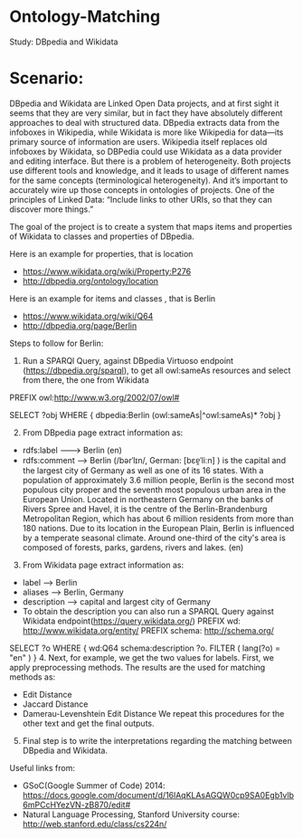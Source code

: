 # Ontology-Matching
Study: DBpedia and Wikidata

# Scenario:
DBpedia and Wikidata are Linked Open Data projects, and at first sight it seems that they are very similar, but in fact they have absolutely different approaches to deal with structured data. DBpedia extracts data from the infoboxes in Wikipedia, while Wikidata is more like Wikipedia for data—its primary source of information are users. Wikipedia itself replaces old infoboxes by Wikidata, so DBPedia could use Wikidata as a data provider and editing interface. But there is a problem of heterogeneity. Both projects use different tools and knowledge, and it leads to usage of different names for the same concepts (terminological heterogeneity). And it’s important to accurately wire up those concepts in ontologies of projects. One of the principles of Linked Data: “Include links to other URIs, so that they can discover more things.”

The goal of the project is to create a system that maps items and properties of Wikidata to classes and properties of DBpedia.

Here is an example for properties, that is location
 - https://www.wikidata.org/wiki/Property:P276
 - http://dbpedia.org/ontology/location

Here is an example for items and classes , that is Berlin
 - https://www.wikidata.org/wiki/Q64
 - http://dbpedia.org/page/Berlin

 
Steps to follow for Berlin:
1. Run a SPARQl Query, against DBpedia Virtuoso endpoint (https://dbpedia.org/sparql),
   to get all owl:sameAs resources and select from there, the one from Wikidata

PREFIX owl:<http://www.w3.org/2002/07/owl#>

SELECT ?obj WHERE {
    dbpedia:Berlin (owl:sameAs|^owl:sameAs)* ?obj
}
 
2. From DBpedia page extract information as:
 - rdfs:label ---> Berlin (en)
 - rdfs:comment --> Berlin (/bərˈlɪn/, German: [bɛɐ̯ˈliːn] ) is the capital and the largest city of Germany as well as one of its 16 states. With a population of approximately 3.6 million people, Berlin is the second most populous city proper and the seventh most populous urban area in the European Union. Located in northeastern Germany on the banks of Rivers Spree and Havel, it is the centre of the Berlin-Brandenburg Metropolitan Region, which has about 6 million residents from more than 180 nations. Due to its location in the European Plain, Berlin is influenced by a temperate seasonal climate. Around one-third of the city's area is composed of forests, parks, gardens, rivers and lakes. (en) 
 
3. From Wikidata page extract information as:
 - label --> Berlin 
 - aliases --> Berlin, Germany
 - description --> capital and largest city of Germany
 - To obtain the description you can also run a SPARQL Query against Wikidata endpoint(https://query.wikidata.org/)
 PREFIX wd: <http://www.wikidata.org/entity/>
 PREFIX schema: <http://schema.org/>

 SELECT ?o
 WHERE 
 {
  wd:Q64 schema:description ?o.
  FILTER ( lang(?o) = "en" )
 }
4. Next, for example, we get the two values for labels. First, we apply preprocessing methods. 
   The results are the used for matching methods as: 
 - Edit Distance
 - Jaccard Distance
 - Damerau-Levenshtein Edit Distance
   We repeat this procedures for the other text and get the final outputs.

5. Final step is to write the interpretations regarding the matching between DBpedia and Wikidata.

Useful links from:
  - GSoC(Google Summer of Code) 2014: https://docs.google.com/document/d/16lAqKLAsAGQW0cp9SA0Egb1vlb6mPCcHYezVN-zB870/edit#
  - Natural Language Processing, Stanford University course: http://web.stanford.edu/class/cs224n/

